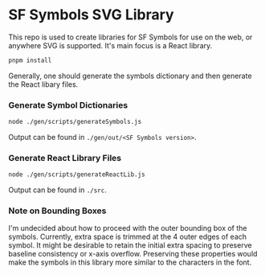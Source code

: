 # SF Symbols SVG Library

This repo is used to create libraries for SF Symbols for use on the web, or anywhere SVG is supported. It's main focus is a React library.

```bash
pnpm install
```

Generally, one should generate the symbols dictionary and then generate the React libary files.

### Generate Symbol Dictionaries
```bash
node ./gen/scripts/generateSymbols.js
```

Output can be found in `./gen/out/<SF Symbols version>`.

### Generate React Library Files
```bash
node ./gen/scripts/generateReactLib.js
```

Output can be found in `./src`.

### Note on Bounding Boxes

I'm undecided about how to proceed with the outer bounding box of the symbols. Currently, extra space is trimmed at the 4 outer edges of each symbol. It might be desirable to retain the initial extra spacing to preserve baseline consistency or x-axis overflow. Preserving these properties would make the symbols in this library more similar to the characters in the font.